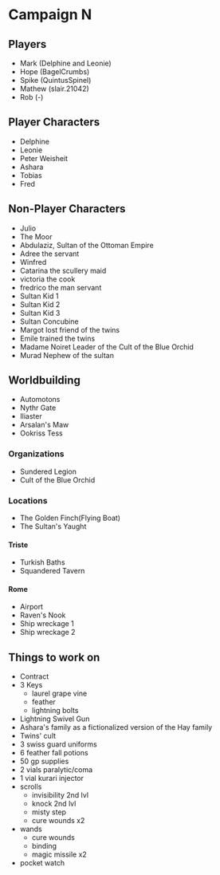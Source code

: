 # Campaign N

## Players

- Mark (Delphine and Leonie)
- Hope (BagelCrumbs)
- Spike (QuintusSpinel)
- Mathew (slair.21042)
- Rob (-)

## Player Characters

- Delphine
- Leonie
- Peter Weisheit
- Ashara
- Tobias
- Fred

## Non-Player Characters

- Julio
- The Moor
- Abdulaziz, Sultan of the Ottoman Empire
- Adree the servant
- Winfred
- Catarina the scullery maid
- victoria the cook
- fredrico the man servant
- Sultan Kid 1
- Sultan Kid 2
- Sultan Kid 3
- Sultan Concubine
- Margot lost friend of the twins
- Emile trained the twins
- Madame Noiret Leader of the Cult of the Blue Orchid
- Murad Nephew of the sultan

## Worldbuilding

- Automotons
- Nythr Gate
- Iliaster
- Arsalan's Maw
- Ookriss Tess

### Organizations

- Sundered Legion
- Cult of the Blue Orchid

### Locations

- The Golden Finch(Flying Boat)
- The Sultan's Yaught

#### Triste

- Turkish Baths
- Squandered Tavern

#### Rome

- Airport
- Raven's Nook
- Ship wreckage 1
- Ship wreckage 2

## Things to work on

- Contract
- 3 Keys
  - laurel grape vine
  - feather
  - lightning bolts
- Lightning Swivel Gun
- Ashara's family as a fictionalized version of the Hay family
- Twins' cult
- 3 swiss guard uniforms
- 6 feather fall potions
- 50 gp supplies
- 2 vials paralytic/coma
- 1 vial kurari injector
- scrolls
  - invisibility 2nd lvl
  - knock 2nd lvl
  - misty step
  - cure wounds x2
- wands
  - cure wounds
  - binding
  - magic missile x2
- pocket watch
  
